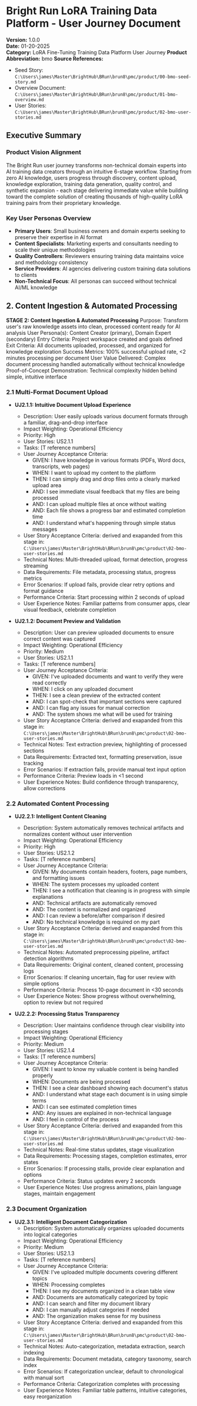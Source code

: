 # Bright Run LoRA Training Data Platform - User Journey Document
**Version:** 1.0.0  
**Date:** 01-20-2025  
**Category:** LoRA Fine-Tuning Training Data Platform User Journey
**Product Abbreviation:** bmo
**Source References:**
- Seed Story: `C:\Users\james\Master\BrightHub\BRun\brun8\pmc/product/00-bmo-seed-story.md`
- Overview Document: `C:\Users\james\Master\BrightHub\BRun\brun8\pmc/product/01-bmo-overview.md`
- User Stories: `C:\Users\james\Master\BrightHub\BRun\brun8\pmc/product/02-bmo-user-stories.md`

## Executive Summary

### Product Vision Alignment
The Bright Run user journey transforms non-technical domain experts into AI training data creators through an intuitive 6-stage workflow. Starting from zero AI knowledge, users progress through discovery, content upload, knowledge exploration, training data generation, quality control, and synthetic expansion - each stage delivering immediate value while building toward the complete solution of creating thousands of high-quality LoRA training pairs from their proprietary knowledge.

### Key User Personas Overview
- **Primary Users**: Small business owners and domain experts seeking to preserve their expertise in AI format
- **Content Specialists**: Marketing experts and consultants needing to scale their unique methodologies
- **Quality Controllers**: Reviewers ensuring training data maintains voice and methodology consistency
- **Service Providers**: AI agencies delivering custom training data solutions to clients
- **Non-Technical Focus**: All personas can succeed without technical AI/ML knowledge


## 2. Content Ingestion & Automated Processing

**STAGE 2: Content Ingestion & Automated Processing**
Purpose: Transform user's raw knowledge assets into clean, processed content ready for AI analysis
User Persona(s): Content Creator (primary), Domain Expert (secondary)
Entry Criteria: Project workspace created and goals defined
Exit Criteria: All documents uploaded, processed, and organized for knowledge exploration
Success Metrics: 100% successful upload rate, <2 minutes processing per document
User Value Delivered: Complex document processing handled automatically without technical knowledge
Proof-of-Concept Demonstration: Technical complexity hidden behind simple, intuitive interface

### 2.1 Multi-Format Document Upload

- **UJ2.1.1: Intuitive Document Upload Experience**
  * Description: User easily uploads various document formats through a familiar, drag-and-drop interface
  * Impact Weighting: Operational Efficiency
  * Priority: High
  * User Stories: US2.1.1
  * Tasks: [T reference numbers]
  * User Journey Acceptance Criteria:
    - GIVEN: I have knowledge in various formats (PDFs, Word docs, transcripts, web pages)
    - WHEN: I want to upload my content to the platform
    - THEN: I can simply drag and drop files onto a clearly marked upload area
    - AND: I see immediate visual feedback that my files are being processed
    - AND: I can upload multiple files at once without waiting
    - AND: Each file shows a progress bar and estimated completion time
    - AND: I understand what's happening through simple status messages
  * User Story Acceptance Criteria: derived and exapanded from this stage in: `C:\Users\james\Master\BrightHub\BRun\brun8\pmc\product\02-bmo-user-stories.md`
  * Technical Notes: Multi-threaded upload, format detection, progress streaming
  * Data Requirements: File metadata, processing status, progress metrics
  * Error Scenarios: If upload fails, provide clear retry options and format guidance
  * Performance Criteria: Start processing within 2 seconds of upload
  * User Experience Notes: Familiar patterns from consumer apps, clear visual feedback, celebrate completion

- **UJ2.1.2: Document Preview and Validation**
  * Description: User can preview uploaded documents to ensure correct content was captured
  * Impact Weighting: Operational Efficiency
  * Priority: Medium
  * User Stories: US2.1.1
  * Tasks: [T reference numbers]
  * User Journey Acceptance Criteria:
    - GIVEN: I've uploaded documents and want to verify they were read correctly
    - WHEN: I click on any uploaded document
    - THEN: I see a clean preview of the extracted content
    - AND: I can spot-check that important sections were captured
    - AND: I can flag any issues for manual correction
    - AND: The system shows me what will be used for training
  * User Story Acceptance Criteria: derived and exapanded from this stage in: `C:\Users\james\Master\BrightHub\BRun\brun8\pmc\product\02-bmo-user-stories.md`
  * Technical Notes: Text extraction preview, highlighting of processed sections
  * Data Requirements: Extracted text, formatting preservation, issue tracking
  * Error Scenarios: If extraction fails, provide manual text input option
  * Performance Criteria: Preview loads in <1 second
  * User Experience Notes: Build confidence through transparency, allow corrections

### 2.2 Automated Content Processing

- **UJ2.2.1: Intelligent Content Cleaning**
  * Description: System automatically removes technical artifacts and normalizes content without user intervention
  * Impact Weighting: Operational Efficiency
  * Priority: High
  * User Stories: US2.1.2
  * Tasks: [T reference numbers]
  * User Journey Acceptance Criteria:
    - GIVEN: My documents contain headers, footers, page numbers, and formatting issues
    - WHEN: The system processes my uploaded content
    - THEN: I see a notification that cleaning is in progress with simple explanations
    - AND: Technical artifacts are automatically removed
    - AND: The content is normalized and organized
    - AND: I can review a before/after comparison if desired
    - AND: No technical knowledge is required on my part
  * User Story Acceptance Criteria: derived and exapanded from this stage in: `C:\Users\james\Master\BrightHub\BRun\brun8\pmc\product\02-bmo-user-stories.md`
  * Technical Notes: Automated preprocessing pipeline, artifact detection algorithms
  * Data Requirements: Original content, cleaned content, processing logs
  * Error Scenarios: If cleaning uncertain, flag for user review with simple options
  * Performance Criteria: Process 10-page document in <30 seconds
  * User Experience Notes: Show progress without overwhelming, option to review but not required

- **UJ2.2.2: Processing Status Transparency**
  * Description: User maintains confidence through clear visibility into processing stages
  * Impact Weighting: Operational Efficiency
  * Priority: Medium
  * User Stories: US2.1.4
  * Tasks: [T reference numbers]
  * User Journey Acceptance Criteria:
    - GIVEN: I want to know my valuable content is being handled properly
    - WHEN: Documents are being processed
    - THEN: I see a clear dashboard showing each document's status
    - AND: I understand what stage each document is in using simple terms
    - AND: I can see estimated completion times
    - AND: Any issues are explained in non-technical language
    - AND: I feel in control of the process
  * User Story Acceptance Criteria: derived and exapanded from this stage in: `C:\Users\james\Master\BrightHub\BRun\brun8\pmc\product\02-bmo-user-stories.md`
  * Technical Notes: Real-time status updates, stage visualization
  * Data Requirements: Processing stages, completion estimates, error states
  * Error Scenarios: If processing stalls, provide clear explanation and options
  * Performance Criteria: Status updates every 2 seconds
  * User Experience Notes: Use progress animations, plain language stages, maintain engagement

### 2.3 Document Organization

- **UJ2.3.1: Intelligent Document Categorization**
  * Description: System automatically organizes uploaded documents into logical categories
  * Impact Weighting: Operational Efficiency
  * Priority: Medium
  * User Stories: US2.1.3
  * Tasks: [T reference numbers]
  * User Journey Acceptance Criteria:
    - GIVEN: I've uploaded multiple documents covering different topics
    - WHEN: Processing completes
    - THEN: I see my documents organized in a clean table view
    - AND: Documents are automatically categorized by topic
    - AND: I can search and filter my document library
    - AND: I can manually adjust categories if needed
    - AND: The organization makes sense for my business
  * User Story Acceptance Criteria: derived and exapanded from this stage in: `C:\Users\james\Master\BrightHub\BRun\brun8\pmc\product\02-bmo-user-stories.md`
  * Technical Notes: Auto-categorization, metadata extraction, search indexing
  * Data Requirements: Document metadata, category taxonomy, search index
  * Error Scenarios: If categorization unclear, default to chronological with manual sort
  * Performance Criteria: Categorization completes with processing
  * User Experience Notes: Familiar table patterns, intuitive categories, easy reorganization

